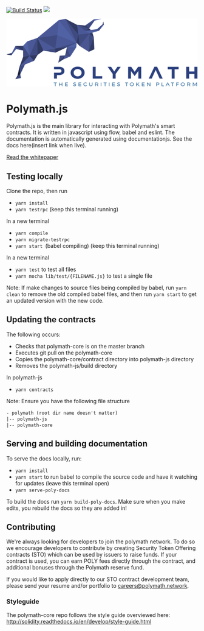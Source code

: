 [![Build Status](https://travis-ci.org/PolymathNetwork/polymath-core.svg?token=Urvmqzpy4pAxp6EpzZd6&branch=master)](https://travis-ci.org/PolymathNetwork/polymath.js)
<a href="https://t.me/polymathnetwork"><img src="https://img.shields.io/badge/50k+-telegram-blue.svg" target="_blank"></a>

<!--img src="https://img.shields.io/badge/bounties-1,000,000-green.svg" href="/issues-->

![Polymath](Polymath.png)

# Polymath.js

Polymath.js is the main library for interacting with Polymath's smart contracts. It is written in javascript using flow, babel and eslint. The documentation is automatically generated using documentationjs. See the docs here(insert link when live).

[Read the whitepaper](whitepaper.pdf)

## Testing locally

Clone the repo, then run
- `yarn install`
- `yarn testrpc` (keep this terminal running)

In a new terminal
- `yarn compile`
- `yarn migrate-testrpc`
- `yarn start `(babel compiling) (keep this terminal running)

In a new terminal
- `yarn test` to test all files
- `yarn mocha lib/test/{FILENAME.js}` to test a single file

Note: If make changes to source files being compiled by babel, run `yarn clean` to remove the old compiled babel files, and then run `yarn start` to get an updated version with the new code.

## Updating the contracts

The following occurs:
- Checks that polymath-core is on the master branch
- Executes git pull on the polymath-core
- Copies the polymath-core/contract directory into polymath-js directory
- Removes the polymath-js/build directory

In polymath-js
- `yarn contracts`

Note: Ensure you have the following file structure
```
- polymath (root dir name doesn't matter)
|-- polymath-js
|-- polymath-core
```

## Serving and building documentation

To serve the docs locally, run:

- `yarn install`
- `yarn start` to run babel to compile the source code and have it watching for updates (leave this terminal open)
- `yarn serve-poly-docs`

To build the docs run `yarn build-poly-docs`. Make sure when you make edits, you rebuild the docs so they are added in!

## Contributing

We're always looking for developers to join the polymath network. To do so we
encourage developers to contribute by creating Security Token Offering contracts
(STO) which can be used by issuers to raise funds. If your contract is used, you
can earn POLY fees directly through the contract, and additional bonuses through
the Polymath reserve fund.

If you would like to apply directly to our STO contract development team, please
send your resume and/or portfolio to careers@polymath.network.

### Styleguide

The polymath-core repo follows the style guide overviewed here:
http://solidity.readthedocs.io/en/develop/style-guide.html

[polymath]: https://polymath.network
[ethereum]: https://www.ethereum.org/
[solidity]: https://solidity.readthedocs.io/en/develop/
[truffle]: http://truffleframework.com/
[testrpc]: https://github.com/ethereumjs/testrpc
